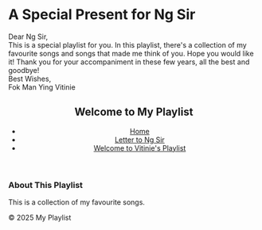 # A Special Present for Ng Sir
<!DOCTYPE html>
<html lang="en">
<head>
    <meta charset="UTF-8">
    <meta name="viewport" content="width=device-width, initial-scale=1.0">
    Dear Ng Sir,
    <br>This is a special playlist for you. In this playlist, there's a collection of my favourite songs and songs that made me think of you. Hope you would like it! Thank you for your accompaniment in these few years, all the best and goodbye!
    <br>Best Wishes,
    <br>Fok Man Ying Vitinie
    <link rel="stylesheet" href="styles.css">
</head>
<body>
    <header>
        <h2>Welcome to My Playlist</h2>
        <nav>
            <ul>
                <li><a href="index.html">Home</a></li>
                <li><a href="lettertongsir.html">Letter to Ng Sir</a></li>
                <li><a href="vitinieplaylist.html">Welcome to Vitinie's Playlist</a></li>
            </ul>
        </nav>
    </header>
    <main>
        <h3>About This Playlist</h3>
        <p>This is a collection of my favourite songs.</p>
    </main>
    <footer>
        <p>&copy; 2025 My Playlist</p>
    </footer>
</body>
</html>
